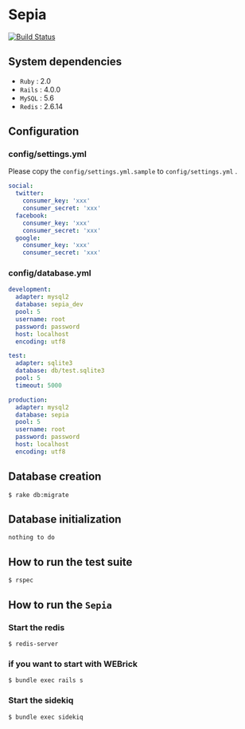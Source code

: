 # Sepia

[![Build Status](https://travis-ci.org/myfoot/sepia.png?branch=develop)](https://travis-ci.org/myfoot/sepia)

## System dependencies

- `Ruby` : 2.0
- `Rails` : 4.0.0
- `MySQL` : 5.6
- `Redis` : 2.6.14

## Configuration

### config/settings.yml

Please copy the `config/settings.yml.sample` to `config/settings.yml` .

```yaml
social:
  twitter:
    consumer_key: 'xxx'
    consumer_secret: 'xxx'
  facebook:
    consumer_key: 'xxx'
    consumer_secret: 'xxx'
  google:
    consumer_key: 'xxx'
    consumer_secret: 'xxx'
```

### config/database.yml

```yaml
development:
  adapter: mysql2
  database: sepia_dev
  pool: 5
  username: root
  password: password
  host: localhost
  encoding: utf8

test:
  adapter: sqlite3
  database: db/test.sqlite3
  pool: 5
  timeout: 5000

production:
  adapter: mysql2
  database: sepia
  pool: 5
  username: root
  password: password
  host: localhost
  encoding: utf8
```

## Database creation

```shell
$ rake db:migrate
```

## Database initialization

`nothing to do`

## How to run the test suite

```shell
$ rspec
```

## How to run the `Sepia`

### Start the redis

```shell
$ redis-server
```

### if you want to start with WEBrick

```shell
$ bundle exec rails s
```

### Start the sidekiq

```shell
$ bundle exec sidekiq
```
